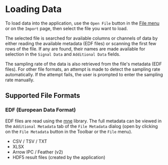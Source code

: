 # Loading Data

To load data into the application, use the `Open File` button in the [File menu](../ui_components/) or on the `Import` page, then select the file you want to load.

The selected file is searched for available columns or channels of data by either reading the available metadata (EDF files) or scanning the first few rows of the file. If any are found, their names are made available for selection in the `Signal Data` and `Additional Data` fields.

The sampling rate of the data is also retrieved from the file's metadata (EDF files). For other file formats, an attempt is made to detect the sampling rate automatically. If the attempt fails, the user is prompted to enter the sampling rate manually.

## Supported File Formats

### EDF (European Data Format)

EDF files are read using the [mne](https://mne.tools/stable/index.html) library. The full metadata can be viewed in the `Additional Metadata` tab of the `File Metadata` dialog (open by clicking on the `File Metadata` button in the Toolbar or the `File` menu).

- CSV / TSV / TXT
- XLSX
- Arrow IPC / Feather (v2)
- HDF5 result files (created by the application)
